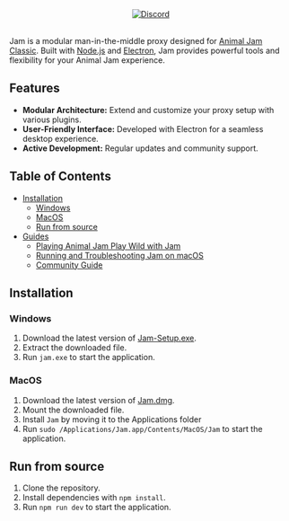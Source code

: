 <div align="center">
  <a href='https://discord.gg/HzFe7XpuPs'>
    <img src="https://discord.com/api/guilds/1355727306177380392/widget.png?style=shield" alt="Discord" />
  </a>
</div>

<br />

Jam is a modular man-in-the-middle proxy designed for [Animal Jam Classic](https://classic.animaljam.com). Built with [Node.js](https://nodejs.org) and [Electron](https://www.electronjs.org), Jam provides powerful tools and flexibility for your Animal Jam experience.

## Features

- **Modular Architecture:** Extend and customize your proxy setup with various plugins.
- **User-Friendly Interface:** Developed with Electron for a seamless desktop experience.
- **Active Development:** Regular updates and community support.

## Table of Contents
- [Installation](#installation)
  - [Windows](#windows)
  - [MacOS](#macos)
  - [Run from source](#run-from-source)
- [Guides](#guides)
  - [Playing Animal Jam Play Wild with Jam](docs/play-wild.md)
  - [Running and Troubleshooting Jam on macOS](docs/macos-guide.md)
  - [Community Guide](community-guide/guide.md)


## Installation

### Windows

1. Download the latest version of [Jam-Setup.exe](https://github.com/sxip/jam/releases/latest).
2. Extract the downloaded file.
3. Run `jam.exe` to start the application.

### MacOS

1. Download the latest version of [Jam.dmg](https://github.com/sxip/jam/releases/latest).
2. Mount the downloaded file.
3. Install `Jam` by moving it to the Applications folder
4. Run `sudo /Applications/Jam.app/Contents/MacOS/Jam` to start the application.

## Run from source

1. Clone the repository.
2. Install dependencies with `npm install`.
3. Run `npm run dev` to start the application.
